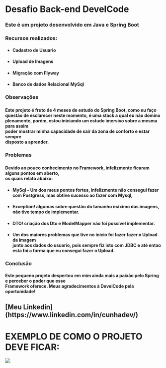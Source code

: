 <h1>Desafio Back-end DevelCode</h1>

<h3>Este é um projeto desenvolvido em Java e Spring Boot</h3>

<h3>Recursos realizados:</h3>
<ul>
  <li>
    <h4>Cadastro de Usuario</h4>
  </li>
  <li>
    <h4>Upload de Imagens</h4>
  </li>
  <li>
    <h4>Migração com Flyway</h4>
  </li>
   <li>
    <h4>Banco de dados Relacional MySql</h4>
  </li>
</ul>

<h3>Observações<h3>
  <h4>Este projeto é fruto de 4 meses de estudo do Spring Boot, como eu faço<br>
   questão de esclarecer neste momento, é uma stack a qual eu não domino<br>
   plenamente, porém, estou iniciando um estudo imersivo sobre a mesma para assim <br>
   poder mostrar minha capacidade de sair da zona de conforto e estar sempre<br>
   disposto a aprender.</h4>

<h3>Problemas<h3>
  <h4>Devido ao pouco conhecimento no Framework, infelizmente ficaram alguns pontos em aberto,<br>
  os quais relato abaixo:</h4>
  <ul>
   <li>
    <h4>MySql - Um dos meus pontos fortes, infelizmente não consegui fazer com Postgress, mas obtive sucesso ao fazer com Mysql,
    </h4>
  </li>
    <li>
    <h4> Exception! algumas sobre questão do tamanho máximo das imagens, não tive tempo de implementar.
    </h4>
  </li>
      </li>
    <li>
    <h4> DTO! criação dos Dto e ModelMapper não foi possivel implementar.
    </h4>
  </li>
    <li>
    <h4>Um dos maiores problemas que tive no ínicio foi fazer fazer o Upload da imagem<br>
    junto aos dados do usuario, pois sempre fiz isto com JDBC e até entao<br>
    esta foi a forma que eu consegui fazer o Upload.
    </h4>
  </li>
</ul>
  
   <h3>Conclusão</h3>
  <h4>Este pequeno projeto despertou em mim ainda mais a paixão pelo Spring e perceber o poder que esse <br>
  Framework oferece. Meus agradecimentos à DevelCode pela oportunidade!</h4>

<h2> [Meu Linkedin](https://www.linkedin.com/in/cunhadev/) </h2>

  <h1> EXEMPLO DE COMO O PROJETO DEVE FICAR: </h1>
  
   <img src="https://github.com/cunhaDev/teste_develCode/blob/main/src/main/resources/example/projeto.PNG">
